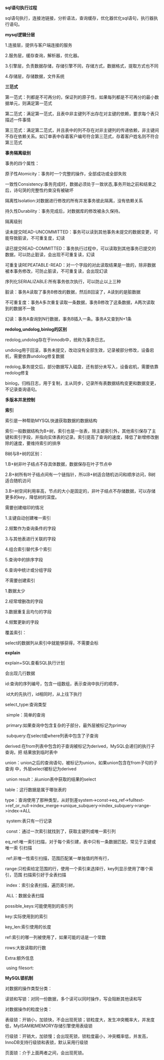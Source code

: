 **sql语句执行过程**

sql语句执行，连接池链接，分析语法，查询缓存，优化器优化sql语句，执行器执行语句。



**mysql逻辑分层**

1.连接层，提供与客户端连接的服务

2.服务层，缓存查询，解析器，优化器。

3.引擎层，负责数据存储，存储引擎不同，存储方式，数据格式，提取方式也不同

4.存储层，存储数据，文件系统



**三范式**

第一范式：列都是不可再分的，保证列的原子性，如果每列都是不可再分的最小数据单元，则满足第一范式

第二范式：满足第一范式，且表中非主键列不出存在对主键的依赖，要求每个表只描述一件事情

第三范式：满足第二范式，并且表中的列不存在对非主键列的传递依赖，非主键间不存在依赖关系。如订单表中存着客户编号符合第三范式，存着客户姓名则不符合第三范式



**事务隔离级别**

事务的四个属性：

原子性Atomicity：事务时一个完整的操作，全部成功或全部失败

一致性Consistency:事务完成时，数据必须处于一致状态,事务开始之前和结束之后，诗句哭的完整性约束没有被破坏

隔离性Isolation:对数据进行修改的所有并发事务彼此隔离，没有依赖关系

持久性Durability：事务完成后，对数据库的修改被永久保持。



隔离级别

读未提交READ-UNCOMMITTED：事务可以读到其他事务未提交的数据变更，可能导致脏读，不可重复度，幻读

读已提交READ-COMMITTED：事务执行过程中，可以读取到其他事务已提交的数据，可以防止脏读，会出现不可重复读，幻读

可重复读REPEATABLE-READ：对一个字段的对此读取结果是一致的，除非数据被本事务修改，可防止脏读，不可重复读，会出现幻读

序列化SERIALIZABLE:所有事务依次执行，可以防止以上三种

脏读：事务A读取了事务B修改的数据，然后B回滚了，A读到的是脏数据

不可重复度：事务A多次重复读取一条数据，事务B修改了这条数据，A两次读取到的数据不一致

幻读：事务A查询到N行数据，事务B插入一条。事务A又查到N+1条



**redolog,undolog,binlog的区别**

redolog,undolog存在于innodb中，统称为事务日志。

undolog用于回滚，事务未提交，改动没有全部生效，记录被部分修改，设备宕机，需要依靠undolog修复数据

redolog,事务提交后，部分数据写入磁盘，还有部分未写入，设备宕机，需要依靠redolog修复

binlog，归档日志，用于复制，主从同步，记录所有表数据结构变更和数据变更，不记录查询语句。



**多版本并发控制**



**索引**

索引是一种帮助MYSQL快速获取数据的数据结构

索引一般数据结构为B+树，索引也是一张表，除主键索引外，其他索引保存了主键和索引字段，并指向实体表的记录。索引提高了查询的速度，降低了新增修改删除的速度，要维持索引的排序



B树与B+树的区别：

1.B+树非叶子结点不存具体数据，数据保存在叶子节点中

2.B+树所有叶子结点间有一个链指针，所以B+树适合随机访问和顺序访问，B树适合随机访问

3.B+树空间利用率高，节点的大小是固定的，非叶子结点不存储数据，可以存储更多的key，降低树的深度。



需要创建缩印的情况

1.主键自动创建唯一索引

2.频繁作为查询条件的字段

3.与其他表进行关联的字段

4.组合索引替代多个索引

5.查询中的排序字段

6.查询中统计或分组字段



不需要创建索引

1.数据太少

2.经常增删改的字段

3.数据重复且均匀的字段

4.频繁更新的字段



覆盖索引：

select的数据列从索引中就能够获得，不需要会标



**explain**

explain+SQL查看SQL执行计划

会出现几行数据

id:查询的序列编号，包含一组数组，表示查询中执行的顺序，

​	id大的先执行，id相同时，从上往下执行

select_type:查询类型

​	simple：简单的查询

​	primary:如果查询中包含复杂的子部分，最外层被标记为primay

​	subquery:在select或where列表中包含了子查询

​	derived:在from列表中包含的子查询被标记为derived，MySQL会递归的执行子查询，把	结果放到临时表中

​	union：union之后的查询语句，被标记为union，如果union包含在from子句的子查询	中，外层select被标记为derived

​	union result：从union表中获取的结果的select

table：这行数据是属于哪张表的

type：查询使用了那种类型，从好到差system->const->eq_ref->fulltext->ref_or_null->index_merge->unique_subquery->index_subquery->range->index->ALL

​	system:表只有一行记录

​	const：通过一次索引就找到了，获取主键列或唯一索引列

​	eq_ref:唯一索引扫描，对于每个索引建，表中只有一条数据匹配，常见于主键或唯一索	引扫描

​	ref:非唯一性索引扫描，范围匹配某一单独值的所有行，

​	range:只检索给定范围的行，使用一个索引来选择行，key列显示使用了哪个索引，范围	扫描索引好于全表扫描

​	index：索引全表扫描，遍历索引树，

​	ALL：数据全表扫描

possible_keys:可能使用到的索引列

key:实际使用到的索引

key_len:索引使用的长度

ref:索引的哪一列被使用了，如果可能的话是一个常数

rows:大致读取的行数

Extra:额外信息

​	using filesort:

**MySQL锁机制**

对数据的操作类型分类：

读锁和写锁：对同一份数据，多个读可以同时操作，写会阻断其他读和写

对数据操作的粒度分类：

表级锁：开销小，加锁快，不会出现死锁；锁粒度大，发生冲突概率大，并发度低，MyISAM和MEMORY存储引擎使用表级锁

行级锁：开销大，加锁慢；会出现死锁，锁粒度最小，冲突概率低，并发高，InnoDB支持行级锁和表锁，默认采用行级锁

页面锁：介于上面两者之间，会出现死锁。
